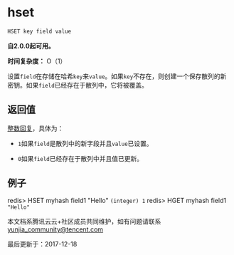 # hset

```javascript
HSET key field value
```

**自2.0.0起可用。**

**时间复杂度：** O（1）

设置`field`在存储在哈希`key`来`value`。如果`key`不存在，则创建一个保存散列的新密钥。如果`field`已经存在于散列中，它将被覆盖。

## 返回值

[整数回复](https://redis.io/topics/protocol#integer-reply)，具体为：

- `1`如果`field`是散列中的新字段并且`value`已设置。

- `0`如果`field`已经存在于散列中并且值已更新。

## 例子

redis> HSET myhash field1 "Hello" `(integer) 1` redis> HGET myhash field1 `"Hello"`

本文档系腾讯云云+社区成员共同维护，如有问题请联系 yunjia_community@tencent.com

最后更新于：2017-12-18